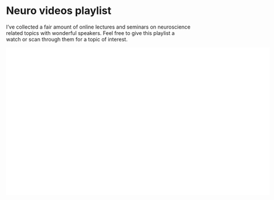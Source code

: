 Neuro videos playlist
=======

I’ve collected a fair amount of online lectures and seminars on neuroscience related topics with wonderful speakers. Feel free to give this playlist a watch or scan through them for a topic of interest. 

<iframe width="720" height="405" src="https://www.youtube.com/embed/?listType=playlist&list=PLXoR_9BNEkVCm1oe-h2Ie6OaPRzuVc8Q2" frameborder="0" allowfullscreen>


init 190219


